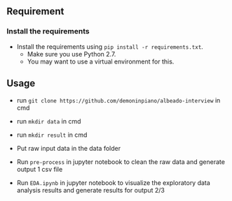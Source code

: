Requirement
----------------------

### Install the requirements
 
* Install the requirements using `pip install -r requirements.txt`.
    * Make sure you use Python 2.7.
    * You may want to use a virtual environment for this.

Usage
-----------------------

* run `git clone https://github.com/demoninpiano/albeado-interview` in cmd

* run `mkdir data` in cmd

* run `mkdir result` in cmd

* Put raw input data in the data folder

* Run  `pre-process` in jupyter notebook to clean the raw data and generate output 1 csv file

* Run  `EDA.ipynb` in jupyter notebook to visualize the exploratory data analysis results and generate results for output 2/3





